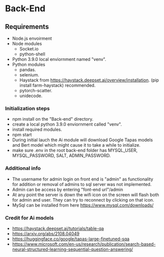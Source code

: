 # Back-End

## Requirements

- Node.js envoirment
- Node modules
    - Socket.io
    - python-shell
- Python 3.9.0 local enviornment named "venv".
- Python modules
    - pandas.
    - selenium.
    - Haystack from https://haystack.deepset.ai/overview/installation. (pip install farm-haystack) recommended.
    - pytorch-scatter.
    - unidecode.

### Initialization steps

- npm install on the "Back-end" directory.
- create a local python 3.9.0 enviornment called "venv". 
- install required modules.
- npm start
- During initial lauch the Ai module will download Google Tapas models and Bert model which might cause it to take a while to initialize.
- make sure .env in the root back-end folder has MYSQL_USER, MYSQL_PASSWORD, SALT, ADMIN_PASSWORD.

### Additional info

- The username for admin login on front end is "admin" as functionality for addition or removal of admins to sql server was not implemented.
- Admin can be access by entering "font-end url"/admin
- At any point the server is down the wifi icon on the screen will flash both for admin and user. They can try to reconnect by clicking on that icon.
- MySql can be installed from here https://www.mysql.com/downloads/

### Credit for Ai models

- https://haystack.deepset.ai/tutorials/table-qa
- https://arxiv.org/abs/2108.04049
- https://huggingface.co/google/tapas-large-finetuned-sqa
- https://www.microsoft.com/en-us/research/publication/search-based-neural-structured-learning-sequential-question-answering/
